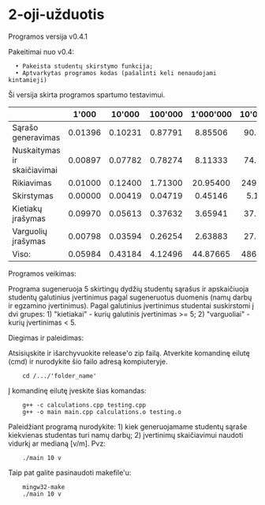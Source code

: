 # 2-oji-užduotis

Programos versija v0.4.1

Pakeitimai nuo v0.4:

      • Pakeista studentų skirstymo funkcija;
      • Aptvarkytas programos kodas (pašalinti keli nenaudojami kintamieji)

Ši versija skirta programos spartumo testavimui.

|                               | 1'000   | 10'000  | 100'000 | 1'000'000 | 10'000'000 |
| ----------------------------- | :---:   | :---:   | :---:   | :---:     | :---:      |
| Sąrašo generavimas            | 0.01396 | 0.10231 | 0.87791 | 8.85506   | 90.23230   |
| Nuskaitymas ir skaičiavimai   | 0.00897 | 0.07782 | 0.78274 | 8.11333   | 74.79004   |
| Rikiavimas                    | 0.01000 | 0.12400 | 1.71300 | 20.95400  | 249.91700  |
| Skirstymas                    | 0.00000 | 0.00419 | 0.04719 | 0.45146   | 5.12625    |
| Kietiakų įrašymas             | 0.09970 | 0.05613 | 0.37632 | 3.65941   | 37.20836   |
| Varguolių įrašymas            | 0.00798 | 0.03594 | 0.26254 | 2.63883   | 27.28866   |
| Viso:                         | 0.05984 | 0.43184 | 4.12496 | 44.87665  | 486.56214  |

Programos veikimas:

Programa sugeneruoja 5 skirtingų dydžių studentų sąrašus ir apskaičiuoja studentų galutinius
įvertinimus pagal sugeneruotus duomenis (namų darbų ir egzamino įvertinimus).
Pagal galutinius įvertinimus studentai suskirstomi į dvi grupes:
      1) "kietiakai" - kurių galutinis įvertinimas >= 5;
      2) "varguoliai" - kurių įvertinimas < 5.

Diegimas ir paleidimas:

   Atsisiųskite ir išarchyvuokite release'o zip failą.
   Atverkite komandinę eilutę (cmd) ir nurodykite šio failo adresą kompiuteryje.

        cd /.../'folder_name'

   Į komandinę eilutę įveskite šias komandas:

        g++ -c calculations.cpp testing.cpp
        g++ -o main main.cpp calculations.o testing.o
        
   Paleidžiant programą nurodykite:
      1) kiek generuojamame studentų sąraše kiekvienas studentas turi namų darbų;
      2) įvertinimų skaičiavimui naudoti vidurkį ar medianą [v/m].
   Pvz:
   
        ./main 10 v
        
   Taip pat galite pasinaudoti makefile'u:
      
        mingw32-make
        ./main 10 v
